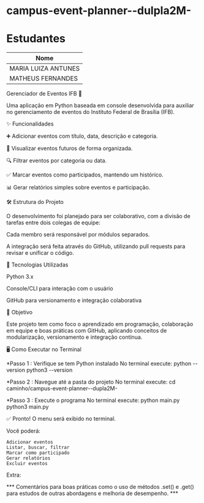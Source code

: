 # campus-event-planner--dulpla2M-

# Estudantes
| Nome|
| ------------------------------|
| MARIA LUIZA ANTUNES |
| MATHEUS FERNANDES|

Gerenciador de Eventos IFB 🎉

Uma aplicação em Python baseada em console desenvolvida para auxiliar no gerenciamento de eventos do Instituto Federal de Brasília (IFB).

✨ Funcionalidades

➕ Adicionar eventos com título, data, descrição e categoria.

📅 Visualizar eventos futuros de forma organizada.

🔍 Filtrar eventos por categoria ou data.

✅ Marcar eventos como participados, mantendo um histórico.

📊 Gerar relatórios simples sobre eventos e participação.

🛠️ Estrutura do Projeto

O desenvolvimento foi planejado para ser colaborativo, com a divisão de tarefas entre dois colegas de equipe:

Cada membro será responsável por módulos separados.

A integração será feita através do GitHub, utilizando pull requests para revisar e unificar o código.

🚀 Tecnologias Utilizadas

Python 3.x

Console/CLI para interação com o usuário

GitHub para versionamento e integração colaborativa

📌 Objetivo

Este projeto tem como foco o aprendizado em programação, colaboração em equipe e boas práticas com GitHub, aplicando conceitos de modularização, versionamento e integração contínua.

🖥️ Como Executar no Terminal

*Passo 1 : Verifique se tem Python instalado 
    No terminal execute:
        python --version
        python3 --version

*Passo 2 : Navegue até a pasta do projeto 
    No terminal execute:
        cd caminho/campus-event-planner--dupla2M-

*Passo 3 : Execute o programa
    No terminal execute:
        python main.py
        python3 main.py

✅ Pronto! O menu será exibido no terminal. 

Você poderá: 

    Adicionar eventos
    Listar, buscar, filtrar
    Marcar como participado
    Gerar relatórios
    Excluir eventos

Extra: 

*** Comentários para boas práticas como o uso de métodos .set() e .get() para estudos de outras abordagens e melhoria de desempenho. ***
     
